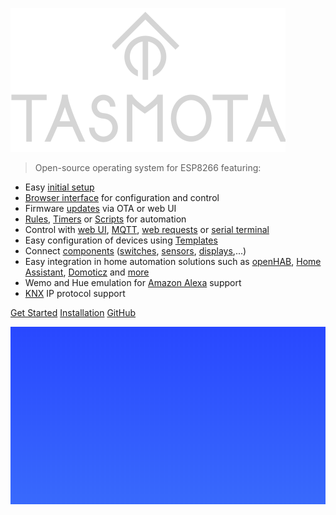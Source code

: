 [![icon](_media/logog.png)](Home)
> Open-source operating system for ESP8266 featuring:

- Easy [initial setup](initial-configuration)
- [Browser interface](webui) for configuration and control
- Firmware [updates](Upgrading) via OTA or web UI
- [Rules](Rules), [Timers](commands#Timers) or [Scripts](scripting-language) for automation
- Control with [web UI](commands#console-in-web-ui), [MQTT](MQTT), [web requests](commands#web) or [serial terminal](commands#serial)
- Easy configuration of devices using [Templates](Templates)
- Connect [components](components) ([switches](Buttons-and-Switches), [sensors](Peripherals), [displays](displays),...)
- Easy integration in home automation solutions such as [openHAB](https://www.openhab.org/), [Home Assistant](https://www.home-assistant.io/), [Domoticz](http://www.domoticz.com/) and [more](Integrations)
- Wemo and Hue emulation for [Amazon Alexa](Alexa) support
- [KNX](KNX-features) IP protocol support

[Get Started](Home)
[Installation](Installation)
[GitHub](https://github.com/arendst/Tasmota)


<!-- background image -->

![](_media/bg.jpg)

